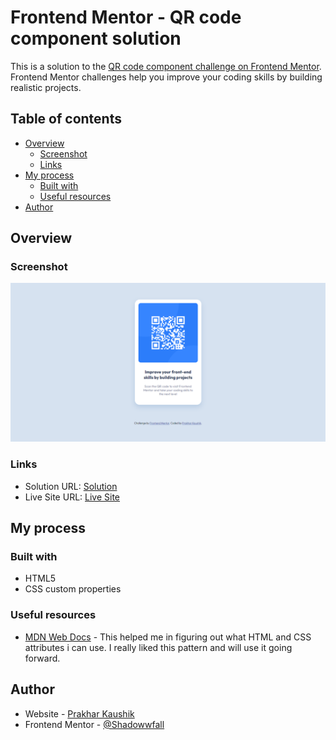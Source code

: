 # Frontend Mentor - QR code component solution

This is a solution to the [QR code component challenge on Frontend Mentor](https://www.frontendmentor.io/challenges/qr-code-component-iux_sIO_H). Frontend Mentor challenges help you improve your coding skills by building realistic projects. 

## Table of contents

- [Overview](#overview)
  - [Screenshot](#screenshot)
  - [Links](#links)
- [My process](#my-process)
  - [Built with](#built-with)
  - [Useful resources](#useful-resources)
- [Author](#author)

## Overview

### Screenshot

![](./Screenshot.png)

### Links

- Solution URL: [Solution](https://github.com/Shadowwfall/qr-code-component)
- Live Site URL: [Live Site](https://shadowwfall.github.io/qr-code-component/)

## My process

### Built with

- HTML5
- CSS custom properties

### Useful resources

- [MDN Web Docs](https://developer.mozilla.org/en-US/) - This helped me in figuring out what HTML and CSS attributes i can use. I really liked this pattern and will use it going forward.

## Author

- Website - [Prakhar Kaushik](https://shadowwfall.github.io/My-Site/)
- Frontend Mentor - [@Shadowwfall](https://www.frontendmentor.io/profile/Shadowwfall)
